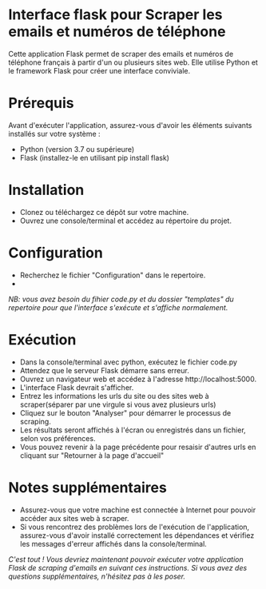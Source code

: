 # Interface flask pour Scraper les emails et numéros de téléphone
Cette application Flask permet de scraper des emails et numéros de téléphone français à partir d'un ou plusieurs sites web. 
Elle utilise Python et le framework Flask pour créer une interface conviviale.

# Prérequis
Avant d'exécuter l'application, assurez-vous d'avoir les éléments suivants installés sur votre système :

- Python (version 3.7 ou supérieure)
- Flask (installez-le en utilisant pip install flask)


# Installation
- Clonez ou téléchargez ce dépôt sur votre machine.
- Ouvrez une console/terminal et accédez au répertoire du projet.

# Configuration
- Recherchez le fichier "Configuration" dans le repertoire.
- 
_NB: vous avez besoin du fihier code.py et du dossier "templates" du repertoire pour que l'interface s'exécute et s'affiche normalement._

# Exécution
- Dans la console/terminal avec python, exécutez le fichier code.py
- Attendez que le serveur Flask démarre sans erreur.
- Ouvrez un navigateur web et accédez à l'adresse http://localhost:5000.
- L'interface Flask devrait s'afficher.
- Entrez les informations les urls du site ou des sites web à scraper(séparer par une virgule si vous avez plusieurs urls)
- Cliquez sur le bouton "Analyser" pour démarrer le processus de scraping.
- Les résultats seront affichés à l'écran ou enregistrés dans un fichier, selon vos préférences.
- Vous pouvez revenir à la page précédente pour resaisir d'autres urls en cliquant sur "Retourner à la page d'accueil"

# Notes supplémentaires
- Assurez-vous que votre machine est connectée à Internet pour pouvoir accéder aux sites web à scraper.
- Si vous rencontrez des problèmes lors de l'exécution de l'application, assurez-vous d'avoir installé correctement les dépendances et vérifiez les messages d'erreur affichés dans la console/terminal.


_C'est tout ! Vous devriez maintenant pouvoir exécuter votre application Flask de scraping d'emails en suivant ces instructions. Si vous avez des questions supplémentaires, n'hésitez pas à les poser._

